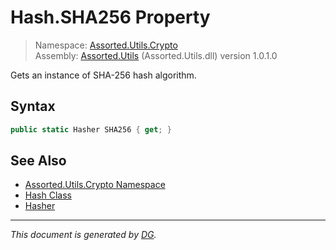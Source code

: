 ﻿# Hash.SHA256 Property

> Namespace: [Assorted.Utils.Crypto](index.md#assortedutilscrypto-namespace)\
> Assembly: [Assorted.Utils](index.md) (Assorted.Utils.dll) version 1.0.1.0

Gets an instance of SHA-256 hash algorithm.

## Syntax

```csharp
public static Hasher SHA256 { get; }
```

## See Also

- [Assorted.Utils.Crypto Namespace](index.md#assortedutilscrypto-namespace)
- [Hash Class](Assorted.Utils.Crypto.Hash.md)
- [Hasher](Assorted.Utils.Crypto.Hasher.md)

---

_This document is generated by [DG](https://github.com/Khojasteh/dg)._
